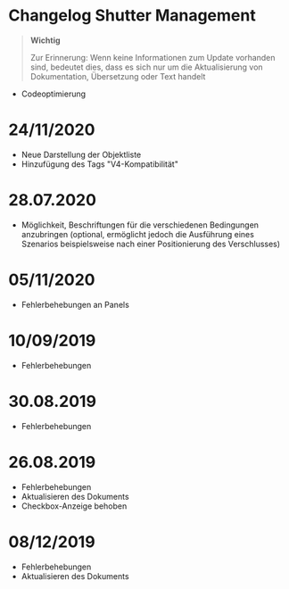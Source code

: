 # Changelog Shutter Management

>**Wichtig**
>
>Zur Erinnerung: Wenn keine Informationen zum Update vorhanden sind, bedeutet dies, dass es sich nur um die Aktualisierung von Dokumentation, Übersetzung oder Text handelt

- Codeoptimierung

# 24/11/2020

- Neue Darstellung der Objektliste
- Hinzufügung des Tags "V4-Kompatibilität"

# 28.07.2020

- Möglichkeit, Beschriftungen für die verschiedenen Bedingungen anzubringen (optional, ermöglicht jedoch die Ausführung eines Szenarios beispielsweise nach einer Positionierung des Verschlusses)

# 05/11/2020

- Fehlerbehebungen an Panels

# 10/09/2019

- Fehlerbehebungen

# 30.08.2019

- Fehlerbehebungen

# 26.08.2019

- Fehlerbehebungen
- Aktualisieren des Dokuments
- Checkbox-Anzeige behoben

# 08/12/2019

- Fehlerbehebungen
- Aktualisieren des Dokuments
